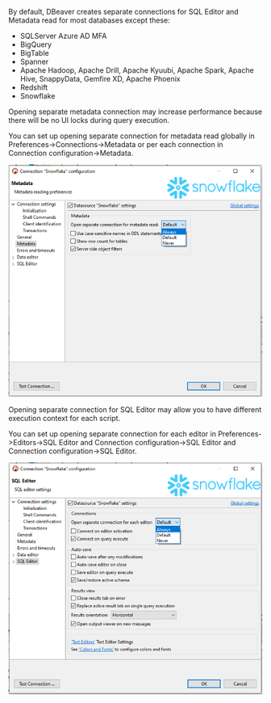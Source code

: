 By default, DBeaver creates separate connections for SQL Editor and Metadata read for most databases except these:
- SQLServer Azure AD MFA
- BigQuery
- BigTable
- Spanner
- Apache Hadoop, Apache Drill, Apache Kyuubi, Apache Spark, Apache Hive, SnappyData, Gemfire XD, Apache Phoenix
- Redshift
- Snowflake

Opening separate metadata connection may increase performance because there will be no UI locks during query execution.

You can set up opening separate connection for metadata read globally in Preferences->Connections->Metadata or per each connection in Connection configuration->Metadata.

![](images/separate-connection-meta.png)

Opening separate connection for SQL Editor may allow you to have different execution context for each script.

You can set up opening separate connection for each editor in Preferences->Editors->SQL Editor and Connection configuration->SQL Editor and Connection configuration->SQL Editor.

![](images/separate-connection-editor.png)